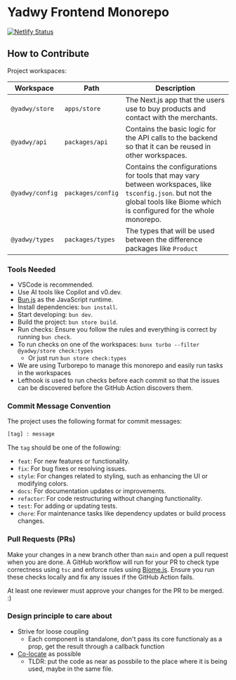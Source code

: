 # Yadwy Frontend Monorepo

[![Netlify Status](https://api.netlify.com/api/v1/badges/f4636eed-7eb6-4f66-b491-0f3c54cfd8ae/deploy-status)](https://app.netlify.com/sites/yadwy/deploys)

## How to Contribute

Project workspaces:

| Workspace       | Path              | Description                                                                                                                                                                   |
| --------------- | ----------------- | ----------------------------------------------------------------------------------------------------------------------------------------------------------------------------- |
| `@yadwy/store`  | `apps/store`      | The Next.js app that the users use to buy products and contact with the merchants.                                                                                            |
| `@yadwy/api`    | `packages/api`    | Contains the basic logic for the API calls to the backend so that it can be reused in other workspaces.                                                                       |
| `@yadwy/config` | `packages/config` | Contains the configurations for tools that may vary between workspaces, like `tsconfig.json`. but not the global tools like Biome which is configured for the whole monorepo. |
| `@yadwy/types`  | `packages/types`  | The types that will be used between the difference packages like `Product`                                                                                                    |

### Tools Needed

- VSCode is recommended.
- Use AI tools like Copilot and v0.dev.
- [Bun.js](http://bun.sh/) as the JavaScript runtime.
- Install dependencies: `bun install`.
- Start developing: `bun dev`.
- Build the project: `bun store build`.
- Run checks: Ensure you follow the rules and everything is correct by running `bun check`.
- To run checks on one of the workspaces: `bunx turbo --filter @yadwy/store check:types`
  - Or just run `bun store check:types`
- We are using Turborepo to manage this monorepo and easily run tasks in the workspaces
- Lefthook is used to run checks before each commit so that the issues can be discovered before the GitHub Action discovers them.

### Commit Message Convention

The project uses the following format for commit messages:

```txt
[tag] : message
```

The `tag` should be one of the following:

- `feat`: For new features or functionality.
- `fix`: For bug fixes or resolving issues.
- `style`: For changes related to styling, such as enhancing the UI or modifying colors.
- `docs`: For documentation updates or improvements.
- `refactor`: For code restructuring without changing functionality.
- `test`: For adding or updating tests.
- `chore`: For maintenance tasks like dependency updates or build process changes.

### Pull Requests (PRs)

Make your changes in a new branch other than `main` and open a pull request when you are done. A GitHub workflow will run for your PR to check type correctness using `tsc` and enforce rules using [Biome.js](https://biomejs.dev/). Ensure you run these checks locally and fix any issues if the GitHub Action fails.

At least one reviewer must approve your changes for the PR to be merged. :)

### Design principle to care about

- Strive for loose coupling
  - Each component is standalone, don't pass its core functionaly as a prop, get the result through a callback function
- [Co-locate](https://kentcdodds.com/blog/colocation) as possible
  - TLDR: put the code as near as possbile to the place where it is being used, maybe in the same file.
